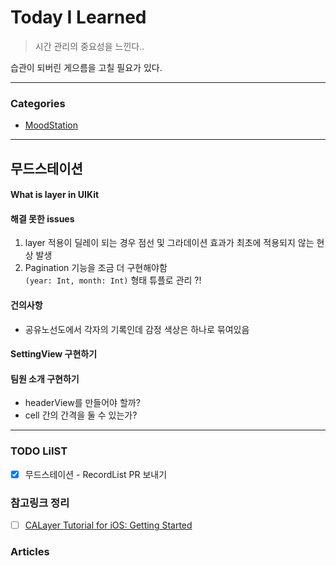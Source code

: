 # Today I Learned
> 시간 관리의 중요성을 느낀다..

습관이 되버린 게으름을 고칠 필요가 있다.

---

### Categories
- [MoodStation](#무드스테이션)

---

## 무드스테이션
#### What is layer in UIKit


#### 해결 못한 issues
1. layer 적용이 딜레이 되는 경우
점선 및 그라데이션 효과가 최초에 적용되지 않는 현상 발생
2. Pagination 기능을 조금 더 구현해야함   
`(year: Int, month: Int)` 형태 튜플로 관리 ?!


#### 건의사항
* 공유노선도에서 각자의 기록인데 감정 색상은 하나로 묶여있음

#### SettingView 구현하기

#### 팀원 소개 구현하기
* headerView를 만들어야 할까?
* cell 간의 간격을 둘 수 있는가?

---

### TODO LiIST
- [x] 무드스테이션 - RecordList PR 보내기


### 참고링크 정리
- [ ] [CALayer Tutorial for iOS: Getting Started](https://www.raywenderlich.com/10317653-calayer-tutorial-for-ios-getting-started)

### Articles
